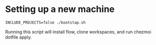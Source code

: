# Setting up a new machine

```
INCLUDE_PROJECTS=false ./bootstap.sh
```

Running this script will install flow, clone workspaces, and run chezmoi dotfile apply.

